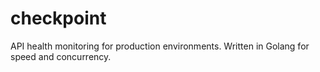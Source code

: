 # checkpoint
API health monitoring for production environments. Written in Golang for speed and concurrency.
